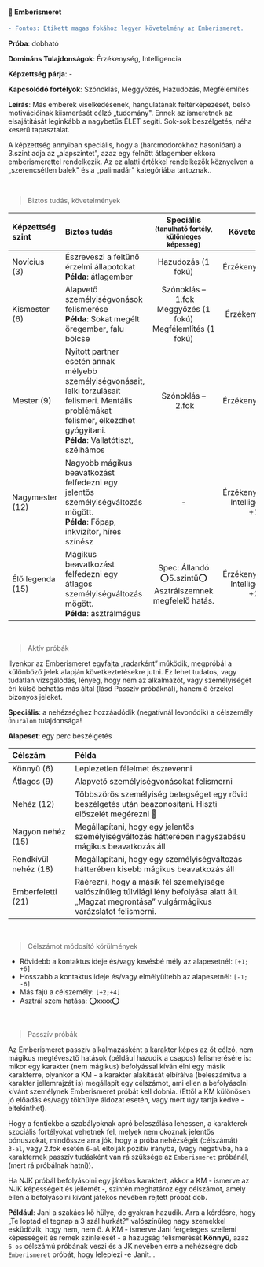 #### 🔵 Emberismeret

````diff
- Fontos: Etikett magas fokához legyen követelmény az Emberismeret.
````

**Próba**: dobható

**Domináns Tulajdonságok**: Érzékenység, Intelligencia

**Képzettség párja**: -

**Kapcsolódó fortélyok**: Szónoklás, Meggyőzés, Hazudozás, Megfélemlítés

**Leírás**: Más emberek viselkedésének, hangulatának feltérképezését, belső motivációinak kiismerését célzó „tudomány". Ennek az ismeretnek az elsajátítását leginkább a nagybetűs ÉLET segíti. Sok-sok beszélgetés, néha keserű tapasztalat.

A képzettség annyiban speciális, hogy a (harcmodorokhoz hasonlóan) a 3.szint adja az „alapszintet", azaz egy felnőtt átlagember ekkora emberismerettel rendelkezik. Az ez alatti értékkel rendelkezők köznyelven a „szerencsétlen balek" és a „palimadár" kategóriába tartoznak..

<br />

> Biztos tudás, követelmények

| Képzettség szint | Biztos tudás  | Speciális <br /> <sub>(tanulható fortély, különleges  képesség)</sub> | Követelmény |
| :----- | :----- | :-----: | :-----: |
| Novícius (3)     | Észreveszi a feltűnő érzelmi állapotokat<br />**Példa**: átlagember | Hazudozás (1 fokú) | Érzékenység:&nbsp;-1 |
| Kismester (6)    | Alapvető személyiségvonások felismerése<br />**Példa**: Sokat megélt öregember, falu bölcse | Szónoklás&nbsp;–&nbsp;1.fok<br />    Meggyőzés&nbsp;(1 fokú)<br />Megfélemlítés&nbsp;(1 fokú) | Érzékenység:&nbsp;0 |
| Mester (9)       | Nyitott partner esetén annak mélyebb személyiségvonásait, lelki torzulásait felismeri. Mentális problémákat felismer, elkezdhet gyógyítani.<br />**Példa**: Vallatótiszt, szélhámos | Szónoklás&nbsp;–&nbsp;2.fok | Érzékenység:&nbsp;+1 |
| Nagymester (12)  | Nagyobb mágikus beavatkozást felfedezni egy jelentős személyiségváltozás mögött.<br />**Példa**: Főpap, inkvizítor, híres színész  | - | Érzékenység:&nbsp;+2<br />Intelligencia:<br />+1 |
| Élő legenda (15) | Mágikus beavatkozást felfedezni egy átlagos személyiségváltozás mögött.<br />**Példa**: asztrálmágus | Spec: Állandó ⭕5.szintű⭕ Asztrálszemnek megfelelő hatás. | Érzékenység:&nbsp;+3<br />Intelligencia:<br />+2 |

<br />

> Aktív próbák

Ilyenkor az Emberismeret egyfajta „radarként” működik, megpróbál a különböző jelek alapján következtetésekre jutni. Ez lehet tudatos, vagy tudatlan vizsgálódás, lényeg, hogy nem az alkalmazót, vagy személyiségét éri külső behatás más által (lásd Passzív próbáknál), hanem ő érzékel bizonyos jeleket.

**Speciális**: a nehézséghez hozzáadódik (negatívnál levonódik) a célszemély `Önuralom` tulajdonsága!

**Alapeset**: egy perc beszélgetés

| Célszám | Példa  |
| :----------- | :----------- |
| Könnyű       (6)  | Leplezetlen félelmet észrevenni |
| Átlagos      (9)  | Alapvető személyiségvonásokat felismerni |
| Nehéz        (12) | Többszörös személyiség betegséget egy rövid beszélgetés után beazonosítani. Hiszti előszelét megérezni 🙂 |
| Nagyon nehéz (15) | Megállapítani, hogy egy jelentős személyiségváltozás hátterében nagyszabású mágikus beavatkozás áll |
| Rendkívül nehéz (18) | Megállapítani, hogy egy személyiségváltozás hátterében kisebb mágikus beavatkozás áll |
| Emberfeletti (21) | Ráérezni, hogy a másik fél személyisége valószínűleg túlvilági lény befolyása alatt áll.<br />„Magzat megrontása” vulgármágikus varázslatot felismerni. |

<br />

> Célszámot módosító körülmények

- Rövidebb a kontaktus ideje és/vagy kevésbé mély az alapesetnél: `[+1; +6]`
- Hosszabb a kontaktus ideje és/vagy elmélyültebb az alapesetnél: `[-1; -6]`
- Más fajú a célszemély: `[+2;+4]`
- Asztrál szem hatása: ⭕xxxx⭕

<br />

> Passzív próbák

Az Emberismeret passzív alkalmazásként a karakter képes az őt célzó, nem mágikus megtévesztő hatások (például hazudik a csapos) felismerésére is: mikor egy karakter (nem mágikus) befolyással kíván élni egy másik karakterre, olyankor a KM - a karakter alakítását elbírálva (beleszámítva a karakter jellemrajzát is) megállapít egy célszámot, ami ellen a befolyásolni kívánt személynek Emberismeret próbát kell dobnia. (Ettől a KM különösen jó előadás és/vagy tökhülye áldozat esetén, vagy mert úgy tartja kedve - eltekinthet).

Hogy a fentiekbe a szabályoknak apró beleszólása lehessen, a karakterek szociális fortélyokat vehetnek fel, melyek nem okoznak jelentős bónuszokat, mindössze arra jók, hogy a próba nehézségét (célszámát) `3‑al`, vagy 2.fok esetén `6-al` eltolják pozitív irányba, (vagy negatívba, ha a karakternek passzív tudásként van rá szüksége az `Emberismeret` próbánál, (mert rá próbálnak hatni)).

Ha NJK próbál befolyásolni egy játékos karaktert, akkor a KM - ismerve az NJK képességeit és jellemét -, szintén meghatároz egy célszámot, amely ellen a befolyásolni kívánt játékos nevében rejtett próbát dob.

**Például**: Jani a szakács kő hülye, de gyakran hazudik. Arra a kérdésre, hogy „Te loptad el tegnap a 3 szál hurkát?" valószínűleg nagy szemekkel esküdözik, hogy nem, nem ő. A KM - ismerve Jani fergeteges szellemi képességeit és remek színlelését - a hazugság felismerését **Könnyű**, azaz `6-os` célszámú próbának veszi és a JK nevében erre a nehézségre dob `Emberismeret` próbát, hogy leleplezi -e Janit...
